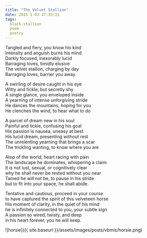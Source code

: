 ```yaml
---
title: "The Velvet Stallion"
date: 2015-1-03 17:35:31
tags:
  black-stallion
  poem
  poetry
---
```



Tangled and fiery, you know his kind  
 Intensity and anguish burns his mind  
 Darkly focused, inexorably lucid  
 Barraging loves, timidly elusive  
 The velvet stallion, charging by day  
 Barraging loves, barrier you away.

A swirling of desire caught in his eye  
 Witty and fickle, but secretly shy  
 A single glance, you enveloped inside  
 A yearning of intense unforgiving stride  
 He dances the mountains, hoping for you  
 He clenches the wind, to hear what to do

A parcel of dream new in his soul  
 Painful and tickle, confusing his goal  
 His passion is nausea, uneasy at best  
 His lucid dream, presenting without rest  
 The unrelenting yearning that brings a scar  
 The trickling wanting, to know where you are

Atop of the world, heart racing with pain  
 The landscape he dominates, whispering a claim  
 It is not lust, sexual, or cognitively clear  
 why he shall never be rested without you near  
 Tamed he will not be, to pause in his stride  
 but to fit into your space, he shall abide.

Tentative and cautious, proceed in your course  
 to have captured the spirit of this velveteen horse  
 His moment of clarity, in the quiet of his mind  
 he is infinitely connected to you, your subtle sign  
 A passion so wired, twisty, and deep  
 in his heart forever, you he will keep.

![horsie]({{ site.baseurl }}/assets/images/posts/vbmis/horsie.png)

